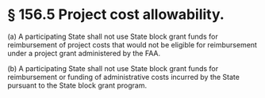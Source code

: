 # § 156.5   Project cost allowability.

(a) A participating State shall not use State block grant funds for reimbursement of project costs that would not be eligible for reimbursement under a project grant administered by the FAA.


(b) A participating State shall not use State block grant funds for reimbursement or funding of administrative costs incurred by the State pursuant to the State block grant program.




